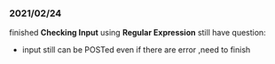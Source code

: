 ### 2021/02/24
finished **Checking Input** using **Regular Expression** 
still have question:
- input still can be POSTed even if there are error ,need to finish